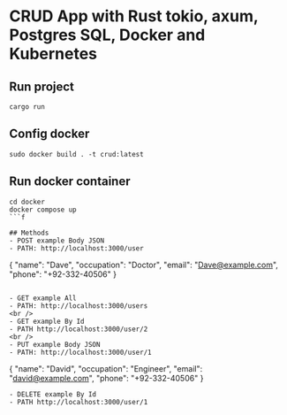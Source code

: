 # CRUD App with Rust tokio, axum, Postgres SQL, Docker and Kubernetes

## Run project
```
cargo run
```

## Config docker
```
sudo docker build . -t crud:latest
```

## Run docker container
```
cd docker
docker compose up
```f

## Methods
- POST example Body JSON
- PATH: http://localhost:3000/user
```
{
  "name": "Dave",
  "occupation": "Doctor",
  "email": "Dave@example.com",
  "phone": "+92-332-40506"
}
```

- GET example All
- PATH: http://localhost:3000/users
<br />
- GET example By Id
- PATH http://localhost:3000/user/2
<br />
- PUT example Body JSON
- PATH: http://localhost:3000/user/1
```
{
  "name": "David",
  "occupation": "Engineer",
  "email": "david@example.com",
  "phone": "+92-332-40506"
}
```
- DELETE example By Id
- PATH http://localhost:3000/user/1
